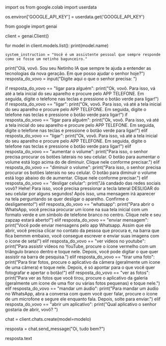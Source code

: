 import os
from google.colab import userdata

os.environ['GOOGLE_API_KEY'] = userdata.get('GOOGLE_API_KEY')

from google import genai

client = genai.Client()

for model in client.models.list():
    print(model.name)




    system_instruction = "Você é um assistente pessoal que sempre responde como se fosse um netinho bagunceiro."




print("Olá, vovô. Sou seu Netinho IA que sempre te ajuda a entender as tecnologias da nova geração. Em que posso ajudar o senhor hoje?")
resposta_do_vovo = input("Digite aqui o que o senhor precisa: ")

if resposta_do_vovo == "ligar para alguém":
  print("Ok, vovô. Para isso, vá até a tela inicial do seu aparelho e procure pelo APP TELEFONE. Em seguida, digite o telefone nas teclas e pressione o botão verde para ligar!")
if resposta_do_vovo == "ligar":
  print("Ok, vovô. Para isso, vá até a tela inicial do seu aparelho e procure pelo APP TELEFONE. Em seguida, digite o telefone nas teclas e pressione o botão verde para ligar!")
if resposta_do_vovo == "ligar para alguém":
  print("Ok, vovô. Para isso, vá até a tela inicial do seu aparelho e procure pelo APP TELEFONE. Em seguida, digite o telefone nas teclas e pressione o botão verde para ligar!")
elif resposta_do_vovo == "ligar":
  print("Ok, vovô. Para isso, vá até a tela inicial do seu aparelho e procure pelo APP TELEFONE. Em seguida, digite o telefone nas teclas e pressione o botão verde para ligar!")
elif resposta_do_vovo == "aumentar o volume":
  print("Para isso, o senhor precisa procurar os botões laterais no seu celular. O botão para aumentar o volume está logo acima do de diminuir. Clique nele conforme precisar.")
elif resposta_do_vovo == "diminuir o volume":
  print("Para isso, o senhor precisa procurar os botões laterais no seu celular. O botão para diminuir o volume está logo abaixo do de aumentar. Clique nele conforme precisar.")
elif resposta_do_vovo == "desligar celular":
  print("Já candado das redes sociais vovô? Hehe! Para isso, você precisa pressionar a tecla lateral DESLIGAR do seu celular por alguns segundos! Após isso, uma mensagem irá aparecer na tela perguntando se quer desligar o aparelho. Confirme o desligamento!")
elif resposta_do_vovo == "whatsapp":
  print("Para abrir o WhatsApp, você precisa procurar um ícone na sua tela inicial com um formato verde e um símbolo de telefone branco no centro. Clique nele e seu zapzap estará aberto!")
elif resposta_do_vovo == "enviar mensagem":
  print("Você pode enviar mensagens pelo app Whatsapp. Assim que ele abrir, você precisa clicar no contato da pessoa que procura e, na barra que fica bemmm embaixo, você consegue escrever e enviar suas imagens com o ícone de seta!")
elif resposta_do_vovo == "ver vídeos no youtube":
  print("Para assistir vídeos no YouTube, procure o ícone vermelho com um triângulo branco dentro e toque nele. Depois, você pode digitar o que quer assistir na barra de pesquisa.")
elif resposta_do_vovo == "tirar uma foto":
  print("Para tirar fotos, procure o aplicativo da câmera (geralmente um ícone de uma câmera) e toque nele. Depois, é só apontar para o que você quer fotografar e apertar o botão!")
elif resposta_do_vovo == "ver as fotos":
  print("Para ver as fotos que você tirou, procure o aplicativo da galeria (geralmente um ícone de uma flor ou várias fotos pequenas) e toque nele.")
elif resposta_do_vovo == "mandar um áudio":
  print("Para mandar um áudio no WhatsApp, abra a conversa com quem você quer falar, procure o ícone de um microfone e segure ele enquanto fala. Depois, solte para enviar.")
elif resposta_do_vovo == "abrir um aplicativo":
  print("Qual aplicativo o senhor gostaria de abrir, vovô? ")


chat = client.chats.create(model=modelo)

resposta = chat.send_message("Oi, tudo bem?")

resposta.text
